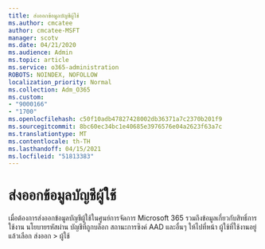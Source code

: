 ```yaml
---
title: ส่งออกข้อมูลบัญชีผู้ใช้
ms.author: cmcatee
author: cmcatee-MSFT
manager: scotv
ms.date: 04/21/2020
ms.audience: Admin
ms.topic: article
ms.service: o365-administration
ROBOTS: NOINDEX, NOFOLLOW
localization_priority: Normal
ms.collection: Adm_O365
ms.custom:
- "9000166"
- "1700"
ms.openlocfilehash: c50f10adb47827428002db36371a7c2370b201f9
ms.sourcegitcommit: 8bc60ec34bc1e40685e3976576e04a2623f63a7c
ms.translationtype: MT
ms.contentlocale: th-TH
ms.lasthandoff: 04/15/2021
ms.locfileid: "51813383"
---
```

# <a name="export-user-account-information"></a>ส่งออกข้อมูลบัญชีผู้ใช้

เมื่อต้องการส่งออกข้อมูลบัญชีผู้ใช้ในศูนย์การจัดการ Microsoft 365 รวมถึงข้อมูลเกี่ยวกับสิทธิ์การใช้งาน นโยบายรหัสผ่าน บัญชีที่ถูกบล็อก สถานะการซิงค์ AAD และอื่นๆ ให้ไปที่หน้า ผู้ใช้ที่ใช้งานอยู่แล้วเลือก ส่งออก  >  [](https://go.microsoft.com/fwlink/p/?linkid=834822)ผู้ใช้